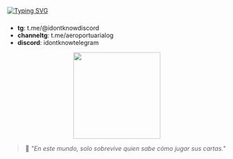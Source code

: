[![Typing SVG](https://readme-typing-svg.demolab.com?font=Fira+Code&pause=1000&color=F70000&width=435&lines=22+son+los+rebeldes)](https://git.io/typing-svg)
### 
- **tg**: t.me/@idontknowdiscord 
- **channeltg**: t.me/aeroportuarialog
- **discord**: idontknowtelegram 

<div align=center>
        <img src="https://i.pinimg.com/736x/f7/34/78/f73478cadc8df7234918c748a88eb1e3.jpg" alt="" height="200">
    </div>
<div align=center>


> 💬 _"En este mundo, solo sobrevive quien sabe cómo jugar sus cartas."_  
